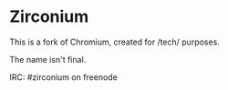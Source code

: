 # Zirconium #

This is a fork of Chromium, created for /tech/ purposes.

The name isn't final.

IRC: #zirconium on freenode
